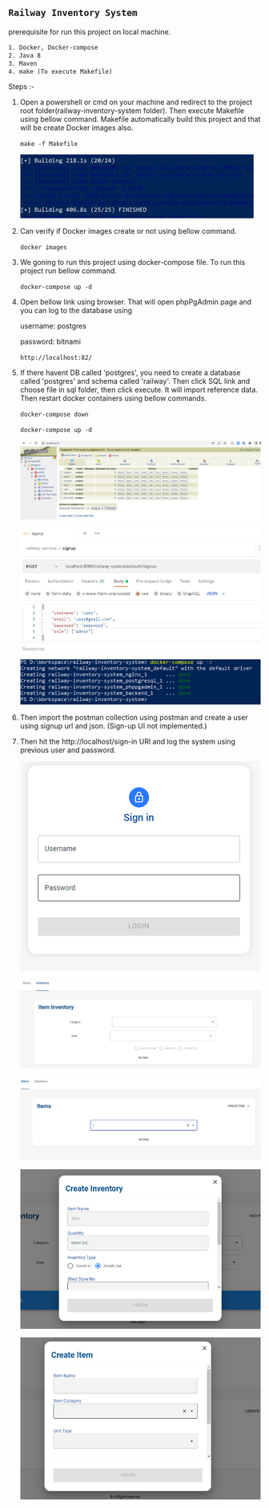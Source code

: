 ``Railway Inventory System``
---

prerequisite for run this project on local machine.
    
    1. Docker, Docker-compose
    2. Java 8
    3. Maven
    4. make (To execute Makefile)

Steps :-
 
  1. Open a powershell or cmd on your machine and redirect to the project root folder(railway-inventory-system folder). Then execute Makefile using bellow command. Makefile automatically build this project and that will be create Docker images also.
    
        ``make -f Makefile``

        ![](images/Success-make-file.PNG)

  2. Can verify if Docker images create or not using bellow command.

        ``docker images``

  3. We goning to run this project using docker-compose file. To run this project run bellow command.
       
        ``docker-compose up -d``
    
  4. Open bellow link using browser. That will open phpPgAdmin page and you can log to the database using 
  
        username: postgres
        
        password: bitnami

       ``http://localhost:82/``

 5. If there havent DB called 'postgres', you need to create a database called 'postgres' and schema called 'railway'. Then click SQL link and choose file in sql folder, then click execute. It will import reference data. Then restart docker containers using bellow commands.
     
       ``docker-compose down``

       ``docker-compose up -d``

       ![](images/db.PNG)
       
       ![](images/create-user.PNG)

       ![](images/run-doker-compose.PNG)

 6. Then import the postman collection using postman and create a user using signup url and json. (Sign-up UI not implemented.)

 7. Then hit the http://localhost/sign-in URl and log the system using previous user and password.



     ![](images/sign-in.PNG)

     ![](images/inventory-UI.PNG)

     ![](images/Item-ui.PNG)

     ![](images/inventory%20ui.PNG)

     ![](images/create%20item%20ui.PNG)

